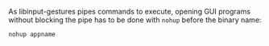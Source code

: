 As libinput-gestures pipes commands to execute, opening GUI programs without blocking the pipe has to be done with `nohup` before the binary name:

`nohup appname`
